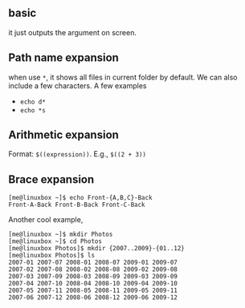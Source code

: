 ## basic
it just outputs the argument on screen.

## Path name expansion
when use `*`, it shows all files in current folder by default. We can also include a few characters. A few examples

* `echo d*`
* `echo *s`

## Arithmetic expansion
Format: `$((expression))`. E.g., `$((2 + 3))`

## Brace expansion
```
[me@linuxbox ~]$ echo Front-{A,B,C}-Back
Front-A-Back Front-B-Back Front-C-Back
```

Another cool example,

```
[me@linuxbox ~]$ mkdir Photos
[me@linuxbox ~]$ cd Photos
[me@linuxbox Photos]$ mkdir {2007..2009}-{01..12}
[me@linuxbox Photos]$ ls
2007-01 2007-07 2008-01 2008-07 2009-01 2009-07
2007-02 2007-08 2008-02 2008-08 2009-02 2009-08
2007-03 2007-09 2008-03 2008-09 2009-03 2009-09
2007-04 2007-10 2008-04 2008-10 2009-04 2009-10
2007-05 2007-11 2008-05 2008-11 2009-05 2009-11
2007-06 2007-12 2008-06 2008-12 2009-06 2009-12
```
